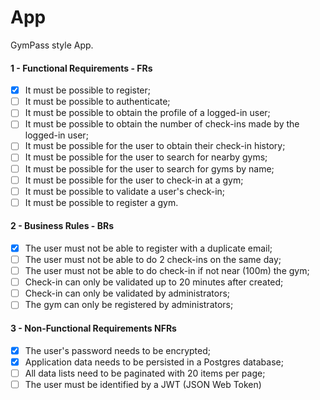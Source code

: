 # App

GymPass style App.

#### 1 - Functional Requirements - FRs

- [x] It must be possible to register;
- [ ] It must be possible to authenticate;
- [ ] It must be possible to obtain the profile of a logged-in user;
- [ ] It must be possible to obtain the number of check-ins made by the logged-in user;
- [ ] It must be possible for the user to obtain their check-in history;
- [ ] It must be possible for the user to search for nearby gyms;
- [ ] It must be possible for the user to search for gyms by name;
- [ ] It must be possible for the user to check-in at a gym;
- [ ] It must be possible to validate a user's check-in;
- [ ] It must be possible to register a gym.

#### 2 - Business Rules - BRs

- [x] The user must not be able to register with a duplicate email;
- [ ] The user must not be able to do 2 check-ins on the same day;
- [ ] The user must not be able to do check-in if not near (100m) the gym;
- [ ] Check-in can only be validated up to 20 minutes after created;
- [ ] Check-in can only be validated by administrators;
- [ ] The gym can only be registered by administrators;

#### 3 - Non-Functional Requirements NFRs

- [x] The user's password needs to be encrypted;
- [x] Application data needs to be persisted in a Postgres database;
- [ ] All data lists need to be paginated with 20 items per page;
- [ ] The user must be identified by a JWT (JSON Web Token)
